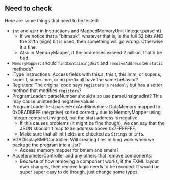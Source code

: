 ## Need to check

Here are some things that need to be tested:

* `int` and `uint` in Instructions and MappedMemoryUnit (Integer.parseInt)
    * If we notice that a "bitmask", whatever that is, is the full 32 bits AND the 31'th (sign) bit is used, then
      something will go wrong. Otherwise it's fine.
    * Also in MemoryMapper, if the addresses exceed 2 million, that'd be bad.
* `MemoryMapper`: should `findContainingUnit` and `resolveAddress` be `static` methods?
* IType instructions: Access fields with this.s, this.t, this.imm, or super.s, super.t, super.imm, or no prefix all have
  the same behavior?
* Registers: The original code says `registers` is `readonly` but has a setter method that modifies `registers`?
* ProgramLoader: parseNumber should also use parseUnsignedInt? This may cause unintended negative values...
* ProgramLoaderTest.parsesHexAndBinValues: DataMemory mapped to 0xDEADBEEF (negative) sorted correctly due to
  MemoryMapper using Integer.compareUnsigned, but the start address is negative.
    * If this causes problems (it might be fine though), we can say that the JSON shouldn't map to an address above
      0x7FFFFFFF.
    * Make sure that all int fields are checked as `Strings` or `int`s.
* VGADisplayBMPController: Will creating files in /img work when we package the program into a .jar?
  * Access memory mapper for bmem and smem?
* AccelerometerController and any others that remove components:
    * Because of how removing a component works, if the FXML layout ever changes, then remove logic needs to be recoded.
      It would be super super easy to do though, just change some types.